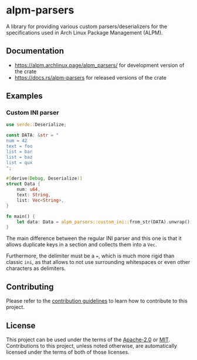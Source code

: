# alpm-parsers

A library for providing various custom parsers/deserializers for the specifications used in Arch Linux Package Management (ALPM).

## Documentation

- <https://alpm.archlinux.page/alpm_parsers/> for development version of the crate
- <https://docs.rs/alpm-parsers> for released versions of the crate

## Examples

### Custom INI parser

```rust
use serde::Deserialize;

const DATA: &str = "
num = 42
text = foo
list = bar
list = baz
list = qux
";

#[derive(Debug, Deserialize)]
struct Data {
    num: u64,
    text: String,
    list: Vec<String>,
}

fn main() {
    let data: Data = alpm_parsers::custom_ini::from_str(DATA).unwrap();
}
```

The main difference between the regular INI parser and this one is that it allows duplicate keys in a section and collects them into a `Vec`.

Furthermore, the delimiter must be a ` = `, which is much more rigid than classic `ini`, as that allows to not use surrounding whitespaces or even other characters as delimiters.

## Contributing

Please refer to the [contribution guidelines] to learn how to contribute to this project.

## License

This project can be used under the terms of the [Apache-2.0] or [MIT].
Contributions to this project, unless noted otherwise, are automatically licensed under the terms of both of those licenses.

[contribution guidelines]: ../CONTRIBUTING.md
[Apache-2.0]: ../LICENSES/Apache-2.0.txt
[MIT]: ../LICENSES/MIT.txt
